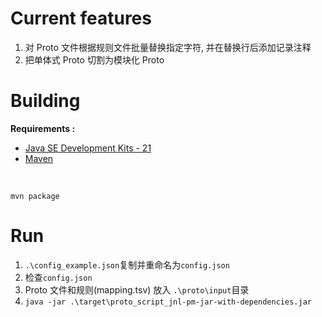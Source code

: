# Current features

1. 对 Proto 文件根据规则文件批量替换指定字符, 并在替换行后添加记录注释
2. 把单体式 Proto 切割为模块化 Proto

# Building

**Requirements :**

- [Java SE Development Kits - 21](https://www.oracle.com/java/technologies/javase/jdk21-archive-downloads.html)
- [Maven](https://maven.apache.org/download.cgi)

<br>

```mvn package```

# Run

1. `.\config_example.json`复制并重命名为`config.json`
2. 检查`config.json`
3. Proto 文件和规则(mapping.tsv) 放入 `.\proto\input`目录
4. `java -jar .\target\proto_script_jnl-pm-jar-with-dependencies.jar`

